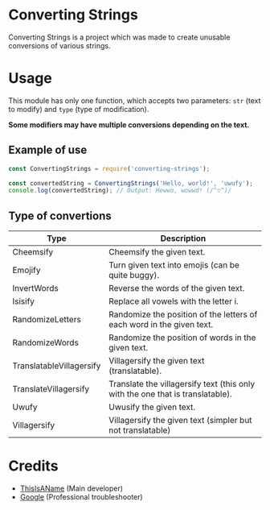 # Converting Strings
Converting Strings is a project which was made to create unusable conversions of various strings.

# Usage
This module has only one function, which accepts two parameters: `str` (text to modify) and `type` (type of modification).

**Some modifiers may have multiple conversions depending on the text.**

## Example of use
```js
const ConvertingStrings = require('converting-strings');

const convertedString = ConvertingStrings('Hello, world!', 'uwufy');
console.log(convertedString); // Output: Hewwo, wowwd! (/^▽^)/
```

## Type of convertions
|Type|Description|
|---|---|
| Cheemsify | Cheemsify the given text. |
| Emojify | Turn given text into emojis (can be quite buggy). |
| InvertWords | Reverse the words of the given text. |
| Isisify | Replace all vowels with the letter i. |
| RandomizeLetters | Randomize the position of the letters of each word in the given text. |
| RandomizeWords | Randomize the position of words in the given text. |
| TranslatableVillagersify | Villagersify the given text (translatable). |
| TranslateVillagersify | Translate the villagersify text (this only with the one that is translatable). |
| Uwufy | Uwusify the given text. |
| Villagersify | Villagersify the given text (simpler but not translatable) |

# Credits

- [ThisIsAName](https://github.com/NejireSupremacy) (Main developer)
- [Google](https://www.google.com/) (Professional troubleshooter)